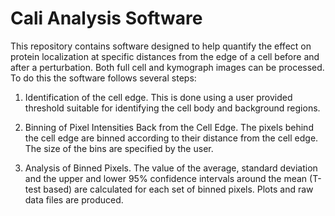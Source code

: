 Cali Analysis Software
=============

This repository contains software designed to help quantify the effect on protein localization at specific distances from the edge of a cell before and after a perturbation. Both full cell and kymograph images can be processed. To do this the software follows several steps:

1. Identification of the cell edge. This is done using a user provided threshold suitable for identifying the cell body and background regions.

2. Binning of Pixel Intensities Back from the Cell Edge. The pixels behind the cell edge are binned according to their distance from the cell edge. The size of the bins are specified by the user.

3. Analysis of Binned Pixels. The value of the average, standard deviation and the upper and lower 95% confidence intervals around the mean (T-test based) are calculated for each set of binned pixels. Plots and raw data files are produced.


